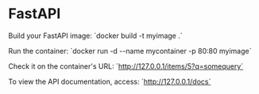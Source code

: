 # FastAPI

Build your FastAPI image:
´docker build -t myimage .´

Run the container:
´docker run -d --name mycontainer -p 80:80 myimage´

Check it on the container's URL:
´http://127.0.0.1/items/5?q=somequery´

To view the API documentation, access:
 ´http://127.0.0.1/docs´
